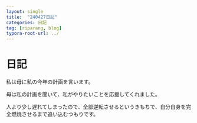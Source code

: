 ```yaml
---
layout: single
title:  "240427日記"
categories: 日記
tag: [riparang, blog]
typora-root-url: ../
---
```


# 日記

私は母に私の今年の計画を言います。

母は私の計画を聞いて、私がやりたいことを応援してくれました。

人より少し遅れてしまったので、全部逆転させるというきもちで、自分自身を完全燃焼させるまで追い込むつもりです。

